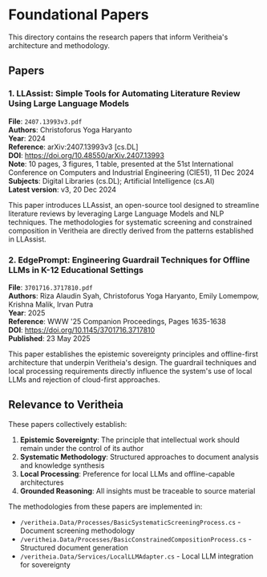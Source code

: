 # Foundational Papers

This directory contains the research papers that inform Veritheia's architecture and methodology.

## Papers

### 1. LLAssist: Simple Tools for Automating Literature Review Using Large Language Models
**File**: `2407.13993v3.pdf`  
**Authors**: Christoforus Yoga Haryanto  
**Year**: 2024  
**Reference**: arXiv:2407.13993v3 [cs.DL]  
**DOI**: https://doi.org/10.48550/arXiv.2407.13993  
**Note**: 10 pages, 3 figures, 1 table, presented at the 51st International Conference on Computers and Industrial Engineering (CIE51), 11 Dec 2024  
**Subjects**: Digital Libraries (cs.DL); Artificial Intelligence (cs.AI)  
**Latest version**: v3, 20 Dec 2024

This paper introduces LLAssist, an open-source tool designed to streamline literature reviews by leveraging Large Language Models and NLP techniques. The methodologies for systematic screening and constrained composition in Veritheia are directly derived from the patterns established in LLAssist.

### 2. EdgePrompt: Engineering Guardrail Techniques for Offline LLMs in K-12 Educational Settings
**File**: `3701716.3717810.pdf`  
**Authors**: Riza Alaudin Syah, Christoforus Yoga Haryanto, Emily Lomempow, Krishna Malik, Irvan Putra  
**Year**: 2025  
**Reference**: WWW '25 Companion Proceedings, Pages 1635-1638  
**DOI**: https://doi.org/10.1145/3701716.3717810  
**Published**: 23 May 2025

This paper establishes the epistemic sovereignty principles and offline-first architecture that underpin Veritheia's design. The guardrail techniques and local processing requirements directly influence the system's use of local LLMs and rejection of cloud-first approaches.

## Relevance to Veritheia

These papers collectively establish:

1. **Epistemic Sovereignty**: The principle that intellectual work should remain under the control of its author
2. **Systematic Methodology**: Structured approaches to document analysis and knowledge synthesis
3. **Local Processing**: Preference for local LLMs and offline-capable architectures
4. **Grounded Reasoning**: All insights must be traceable to source material

The methodologies from these papers are implemented in:
- `/veritheia.Data/Processes/BasicSystematicScreeningProcess.cs` - Document screening methodology
- `/veritheia.Data/Processes/BasicConstrainedCompositionProcess.cs` - Structured document generation
- `/veritheia.Data/Services/LocalLLMAdapter.cs` - Local LLM integration for sovereignty